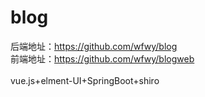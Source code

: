 # blog
后端地址：https://github.com/wfwy/blog <br>
前端地址：https://github.com/wfwy/blogweb <br>
<br>
vue.js+elment-UI+SpringBoot+shiro
